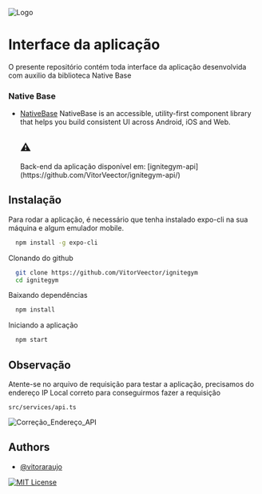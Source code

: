 ![Logo](https://i.imgur.com/bVNfB5p.png)

# Interface da aplicação

O presente repositório contém toda interface da aplicação desenvolvida com auxilio da biblioteca Native Base

### Native Base

- [NativeBase](https://nativebase.io/)
  <label>
  NativeBase is an accessible, utility-first component library that helps you build consistent UI across Android, iOS and Web.
  </label>

  <label>
    <h2>⚠️</h2>
      Back-end da aplicação disponível em: [ignitegym-api](https://github.com/VitorVeector/ignitegym-api/)
    
  </label>
  

## Instalação

Para rodar a aplicação, é necessário que tenha instalado expo-cli na sua máquina e algum emulador mobile.

```bash
  npm install -g expo-cli
```

Clonando do github

```bash
  git clone https://github.com/VitorVeector/ignitegym
  cd ignitegym
```

Baixando dependências

```bash
  npm install
```

Iniciando a aplicação

```bash
  npm start
```

## Observação

Atente-se no arquivo de requisição para testar a aplicação, precisamos do endereço IP Local correto para conseguirmos fazer a requisição

`` src/services/api.ts `` 

![Correção_Endereço_API](https://i.imgur.com/Nc6jchJ.png)



## Authors

- [@vitoraraujo](https://www.github.com/vitorveector)

[![MIT License](https://img.shields.io/badge/License-MIT-green.svg)](https://choosealicense.com/licenses/mit/)
